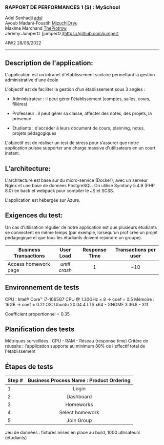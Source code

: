 ### RAPPORT DE PERFORMANCES 1 (S) : MySchool

Adel Senhadji [adxl](https://github.com/adxl)  
Ayoub Madani-Fouatih [MizuchiOryu](https://github.com/MizuchiOryu)  
Maxime Marchand [ThePiotrow](https://github.com/ThePiotrow)  
Jérémy Jumpertz [jumpertz](https://github.com/jumpert

4IW2 
28/06/2022

---

## Description de l'application:

L'application est un intranet d'établissement scolaire permettant la gestion 
administrative d'une école  

L'objectif est de faciliter la gestion d'un établissement sous 3 angles :

- Administrateur : il peut gérer l'établissement (comptes, salles, cours, filières)  

- Professeur : il peut gérer sa classe, affecter des notes, des projets, la présence  

- Étudiants : d'accéder à leurs document de cours, planning, notes, projets pédagogiques  


L'objectif est de réaliser un test de stress pour s'assurer que notre application
puisse supporter une charge massive d'utilisateurs en un court instant.


## L'architecture:

L'architecture est base sur du micro-service (Docker), avec un serveur Nginx et une 
base de données PostgreSQL.
On utilise Symfony 5.4.9 (PHP 8.0) en back et webpack pour compiler le JS et SCSS.

L'application est hébergée sur Azure.

## Exigences du test:

Un cas d'utilisation régulier de notre application est que plusieurs étudiants se
connectent en même temps (par exemple, lorsequ'un prof crée un projet pédagogique et
que tous les étudiants doivent rejoindre un groupe).  


| Business Transactions | User Load | Response Time | Transactions per user |
|--------------|:-----------:|:------------:|:------------:|
| Access homework page | _until crash_ | 1 | ~10 |

## Environnement de tests

CPU : Intel® Core™ i7-1065G7 CPU @ 1.30GHz × 8  -> coef = 0.5
Mémoire : 16GB -> coef = 0.21
OS: Ubuntu 20.04.4 LTS x64 - GNOME 3.36.8 - X11

Coefficient proportionnel = 0.35

## Planification des tests

Métriques surveillées : CPU - RAM - Réseau (response time)
Critère de réussite : l'application supporte au minimum 80% de l'effectif total
de l'établissement


## Étapes de tests

| Step # | Business Process Name : Product Ordering |
|--------------|:-----------:|
| 1 | Login |
| 2 | Dashboard |
| 3 | Homeworks |
| 4 | Select homework |
| 5 | Join Group |


Jeu de données : fixtures mises en place au build, 1000 utilisateurs (étudiants)
